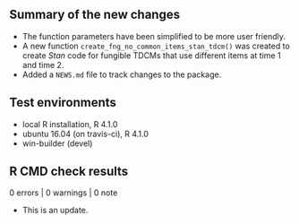 ## Summary of the new changes
* The function parameters have been simplified to be more user friendly.
* A new function `create_fng_no_common_items_stan_tdcm()` was created to create *Stan* code for fungible TDCMs that use different items at time 1 and time 2.
* Added a `NEWS.md` file to track changes to the package.

## Test environments
* local R installation, R 4.1.0
* ubuntu 16.04 (on travis-ci), R 4.1.0
* win-builder (devel)

## R CMD check results

0 errors | 0 warnings | 0 note

* This is an update.

